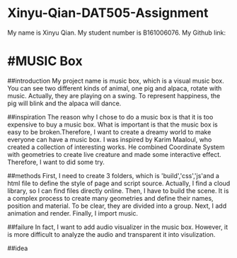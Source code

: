 # Xinyu-Qian-DAT505-Assignment
My name is Xinyu Qian. My student number is B161006076.
My Github link:

#MUSIC Box
========
##introduction
My project name is music box, which is a visual music box. You can see two different kinds of animal, one pig and alpaca, rotate with music. Actually, they are playing on a swing. To represent  happiness, the pig will blink and the alpaca will dance.

##inspiration
The reason why I chose to do a music box is that it is too expensive to buy a music box. What is important is that the music box is easy to be broken.Therefore, I want to create a dreamy world to make everyone can have a music box.
I was inspired by Karim Maaloul, who created a collection of interesting works. He combined Coordinate System with geometries to create live creature and made some interactive effect. Therefore, I want to did some try.

##methods
First, I need to create 3 folders, which is 'build','css','js'and a html file to define the style of page and script source. Actually, I find a cloud library, so I can find files directly online. Then, I have to  build the scene. It is a complex process to create many geometries and define their names, position and material. To be clear, they are divided into a group. Next, I add animation and render. Finally, I import music.

##failure
In fact, I want to add audio visualizer in the music box. However, it is more difficult to analyze the audio and transparent it into visulization.

##idea
